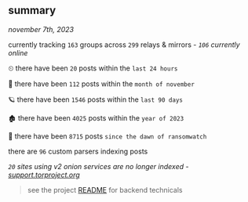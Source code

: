 
## summary
_november 7th, 2023_

currently tracking `163` groups across `299` relays & mirrors - _`106` currently online_

⏲ there have been `20` posts within the `last 24 hours`

🦈 there have been `112` posts within the `month of november`

🪐 there have been `1546` posts within the `last 90 days`

🏚 there have been `4025` posts within the `year of 2023`

🦕 there have been `8715` posts `since the dawn of ransomwatch`

there are `96` custom parsers indexing posts

_`20` sites using v2 onion services are no longer indexed - [support.torproject.org](https://support.torproject.org/onionservices/v2-deprecation/)_

> see the project [README](https://github.com/joshhighet/ransomwatch#ransomwatch--) for backend technicals
